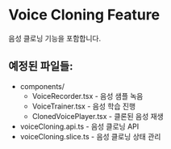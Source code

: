 # Voice Cloning Feature

음성 클로닝 기능을 포함합니다.

## 예정된 파일들:
- components/
  - VoiceRecorder.tsx - 음성 샘플 녹음
  - VoiceTrainer.tsx - 음성 학습 진행
  - ClonedVoicePlayer.tsx - 클론된 음성 재생
- voiceCloning.api.ts - 음성 클로닝 API
- voiceCloning.slice.ts - 음성 클로닝 상태 관리 